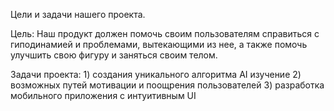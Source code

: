 Цели и задачи нашего проекта.

Цель: 
Наш продукт должен помочь своим пользователям справиться с гиподинамией и проблемами, вытекающими из нее, а также помочь улучшить свою фигуру и заняться своим телом.

Задачи проекта:
        1) создания уникального алгоритма AI изучение
        2) возможных путей мотивации и поощрения пользователей
        3) разработка мобильного приложения с интуитивным UI
